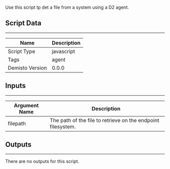 Use this script tp det a file from a system using a D2 agent.
## Script Data
---

| **Name** | **Description** |
| --- | --- |
| Script Type | javascript |
| Tags | agent |
| Demisto Version | 0.0.0 |

## Inputs
---

| **Argument Name** | **Description** |
| --- | --- |
| filepath | The path of the file to retrieve on the endpoint filesystem. |

## Outputs
---
There are no outputs for this script.
